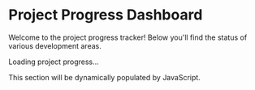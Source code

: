 # Project Progress Dashboard

Welcome to the project progress tracker! Below you'll find the status of various development areas.

<div id="progress-dashboard-container">
  Loading project progress...
</div>

This section will be dynamically populated by JavaScript.